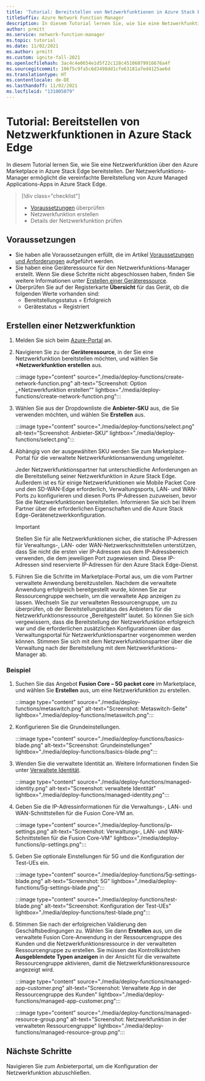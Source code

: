```yaml
---
title: 'Tutorial: Bereitstellen von Netzwerkfunktionen in Azure Stack Edge'
titleSuffix: Azure Network Function Manager
description: In diesem Tutorial lernen Sie, wie Sie eine Netzwerkfunktion als verwaltete Anwendung bereitstellen.
author: prmitt
ms.service: network-function-manager
ms.topic: tutorial
ms.date: 11/02/2021
ms.author: prmitt
ms.custom: ignite-fall-2021
ms.openlocfilehash: 3ac4c4e0654e1d5f22c128c45106079916676a4f
ms.sourcegitcommit: 106f5c9fa5c6d3498dd1cfe63181a7ed4125ae6d
ms.translationtype: HT
ms.contentlocale: de-DE
ms.lasthandoff: 11/02/2021
ms.locfileid: "131005079"
---
```

# <a name="tutorial-deploy-network-functions-on-azure-stack-edge"></a>Tutorial: Bereitstellen von Netzwerkfunktionen in Azure Stack Edge

In diesem Tutorial lernen Sie, wie Sie eine Netzwerkfunktion über den Azure Marketplace in Azure Stack Edge bereitstellen. Der Netzwerkfunktions-Manager ermöglicht die vereinfachte Bereitstellung von Azure Managed Applications-Apps in Azure Stack Edge.

> [!div class="checklist"]
> * [Voraussetzungen](#prereq) überprüfen
> * Netzwerkfunktion erstellen
> * Details der Netzwerkfunktion prüfen

## <a name="prerequisites"></a><a name="prereq"></a>Voraussetzungen

* Sie haben alle Voraussetzungen erfüllt, die im Artikel [Voraussetzungen und Anforderungen](requirements.md) aufgeführt werden.
* Sie haben eine Geräteressource für den Netzwerkfunktions-Manager erstellt. Wenn Sie diese Schritte nicht abgeschlossen haben, finden Sie weitere Informationen unter [Erstellen einer Geräteressource](create-device.md).
* Überprüfen Sie auf der Registerkarte **Übersicht** für das Gerät, ob die folgenden Werte vorhanden sind:
  * Bereitstellungsstatus = Erfolgreich
  * Gerätestatus = Registriert

## <a name="create-a-network-function"></a><a name="create"></a>Erstellen einer Netzwerkfunktion

1. Melden Sie sich beim [Azure-Portal](https://portal.azure.com) an.
1. Navigieren Sie zu der **Geräteressource**, in der Sie eine Netzwerkfunktion bereitstellen möchten, und wählen Sie **+Netzwerkfunktion erstellen** aus.

   :::image type="content" source="./media/deploy-functions/create-network-function.png" alt-text="Screenshot: Option „+Netzwerkfunktion erstellen“" lightbox="./media/deploy-functions/create-network-function.png":::
1. Wählen Sie aus der Dropdownliste die **Anbieter-SKU** aus, die Sie verwenden möchten, und wählen Sie **Erstellen** aus.

   :::image type="content" source="./media/deploy-functions/select.png" alt-text="Screenshot: Anbieter-SKU" lightbox="./media/deploy-functions/select.png":::
1. Abhängig von der ausgewählten SKU werden Sie zum Marketplace-Portal für die verwaltete Netzwerkfunktionsanwendung umgeleitet.
 
   Jeder Netzwerkfunktionspartner hat unterschiedliche Anforderungen an die Bereitstellung seiner Netzwerkfunktion in Azure Stack Edge. Außerdem ist es für einige Netzwerkfunktionen wie Mobile Packet Core und den SD-WAN-Edge erforderlich, Verwaltungsports, LAN- und WAN-Ports zu konfigurieren und diesen Ports IP-Adressen zuzuweisen, bevor Sie die Netzwerkfunktionen bereitstellen. Informieren Sie sich bei Ihrem Partner über die erforderlichen Eigenschaften und die Azure Stack Edge-Gerätenetzwerkkonfiguration.
   
   > [!IMPORTANT]
   > Stellen Sie für alle Netzwerkfunktionen sicher, die statische IP-Adressen für Verwaltungs-, LAN- oder WAN-Netzwerkschnittstellen unterstützen, dass Sie nicht die ersten vier IP-Adressen aus dem IP-Adressbereich verwenden, die dem jeweiligen Port zugewiesen sind. Diese IP-Adressen sind reservierte IP-Adressen für den Azure Stack Edge-Dienst.
   >

1. Führen Sie die Schritte im Marketplace-Portal aus, um die vom Partner verwaltete Anwendung bereitzustellen. Nachdem die verwaltete Anwendung erfolgreich bereitgestellt wurde, können Sie zur Ressourcengruppe wechseln, um die verwaltete App anzeigen zu lassen. Wechseln Sie zur verwalteten Ressourcengruppe, um zu überprüfen, ob der Bereitstellungsstatus des Anbieters für die Netzwerkfunktionsressource „Bereitgestellt“ lautet. So können Sie sich vergewissern, dass die Bereitstellung der Netzwerkfunktion erfolgreich war und die erforderlichen zusätzlichen Konfigurationen über das Verwaltungsportal für Netzwerkfunktionspartner vorgenommen werden können. Stimmen Sie sich mit dem Netzwerkfunktionspartner über die Verwaltung nach der Bereitstellung mit dem Netzwerkfunktions-Manager ab.

### <a name="example"></a>Beispiel

1. Suchen Sie das Angebot **Fusion Core – 5G packet core** im Marketplace, und wählen Sie **Erstellen** aus, um eine Netzwerkfunktion zu erstellen.

   :::image type="content" source="./media/deploy-functions/metaswitch.png" alt-text="Screenshot: Metaswitch-Seite" lightbox="./media/deploy-functions/metaswitch.png":::
1. Konfigurieren Sie die Grundeinstellungen.

   :::image type="content" source="./media/deploy-functions/basics-blade.png" alt-text="Screenshot: Grundeinstellungen" lightbox="./media/deploy-functions/basics-blade.png":::
1. Wenden Sie die verwaltete Identität an. Weitere Informationen finden Sie unter [Verwaltete Identität](resources-permissions.md).

   :::image type="content" source="./media/deploy-functions/managed-identity.png" alt-text="Screenshot: verwaltete Identität" lightbox="./media/deploy-functions/managed-identity.png":::
1. Geben Sie die IP-Adressinformationen für die Verwaltungs-, LAN- und WAN-Schnittstellen für die Fusion Core-VM an.

   :::image type="content" source="./media/deploy-functions/ip-settings.png" alt-text="Screenshot: Verwaltungs-, LAN- und WAN-Schnittstellen für die Fusion Core-VM" lightbox="./media/deploy-functions/ip-settings.png":::
1. Geben Sie optionale Einstellungen für 5G und die Konfiguration der Test-UEs ein.

   :::image type="content" source="./media/deploy-functions/5g-settings-blade.png" alt-text="Screenshot: 5G" lightbox="./media/deploy-functions/5g-settings-blade.png":::

   :::image type="content" source="./media/deploy-functions/test-blade.png" alt-text="Screenshot: Konfiguration der Test-UEs" lightbox="./media/deploy-functions/test-blade.png":::
1. Stimmen Sie nach der erfolgreichen Validierung den Geschäftsbedingungen zu. Wählen Sie dann **Erstellen** aus, um die verwaltete Fusion Core-Anwendung in der Ressourcengruppe des Kunden und die Netzwerkfunktionsressource in der verwalteten Ressourcengruppe zu erstellen. Sie müssen das Kontrollkästchen **Ausgeblendete Typen anzeigen** in der Ansicht für die verwaltete Ressourcengruppe aktivieren, damit die Netzwerkfunktionsressource angezeigt wird.

   :::image type="content" source="./media/deploy-functions/managed-app-customer.png" alt-text="Screenshot: Verwaltete App in der Ressourcengruppe des Kunden" lightbox="./media/deploy-functions/managed-app-customer.png":::

   :::image type="content" source="./media/deploy-functions/managed-resource-group.png" alt-text="Screenshot: Netzwerkfunktion in der verwalteten Ressourcengruppe" lightbox="./media/deploy-functions/managed-resource-group.png":::

## <a name="next-steps"></a>Nächste Schritte

Navigieren Sie zum Anbieterportal, um die Konfiguration der Netzwerkfunktion abzuschließen.
